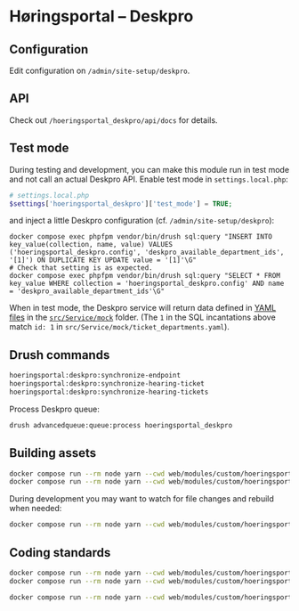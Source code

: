 # Høringsportal – Deskpro

## Configuration

Edit configuration on `/admin/site-setup/deskpro`.

## API

Check out `/hoeringsportal_deskpro/api/docs` for details.

## Test mode

During testing and development, you can make this module run in test mode and
not call an actual Deskpro API. Enable test mode in `settings.local.php`:

```php
# settings.local.php
$settings['hoeringsportal_deskpro']['test_mode'] = TRUE;
```

and inject a little Deskpro configuration (cf. `/admin/site-setup/deskpro`):

``` shell name=deskpro-test-setup
docker compose exec phpfpm vendor/bin/drush sql:query "INSERT INTO key_value(collection, name, value) VALUES ('hoeringsportal_deskpro.config', 'deskpro_available_department_ids', '[1]') ON DUPLICATE KEY UPDATE value = '[1]'\G"
# Check that setting is as expected.
docker compose exec phpfpm vendor/bin/drush sql:query "SELECT * FROM key_value WHERE collection = 'hoeringsportal_deskpro.config' AND name = 'deskpro_available_department_ids'\G"
```

When in test mode, the Deskpro service will return data defined in [YAML
files](https://en.wikipedia.org/wiki/YAML) in the
[`src/Service/mock`](src/Service/mock) folder. (The `1` in the SQL incantations
above match `id: 1` in `src/Service/mock/ticket_departments.yaml`).

## Drush commands

```sh
hoeringsportal:deskpro:synchronize-endpoint
hoeringsportal:deskpro:synchronize-hearing-ticket
hoeringsportal:deskpro:synchronize-hearing-tickets
```

Process Deskpro queue:

```sh
drush advancedqueue:queue:process hoeringsportal_deskpro
```

## Building assets

```sh
docker compose run --rm node yarn --cwd web/modules/custom/hoeringsportal_deskpro install
docker compose run --rm node yarn --cwd web/modules/custom/hoeringsportal_deskpro build
```

During development you may want to watch for file changes and rebuild
when needed:

```sh
docker compose run --rm node yarn --cwd web/modules/custom/hoeringsportal_deskpro watch
```

## Coding standards

```sh
docker compose run --rm node yarn --cwd web/modules/custom/hoeringsportal_deskpro install
docker compose run --rm node yarn --cwd web/modules/custom/hoeringsportal_deskpro coding-standards-check
```

```sh
docker compose run --rm node yarn --cwd web/modules/custom/hoeringsportal_deskpro coding-standards-apply
```
